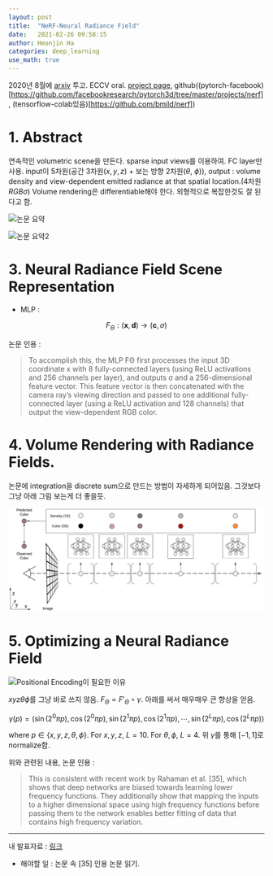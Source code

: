 ```yaml
---
layout: post
title:  "NeRF-Neural Radiance Field"
date:   2021-02-26 09:58:15
author: Heonjin Ha
categories: deep_learning
use_math: true
---
```


2020년 8월에 [arxiv](https://arxiv.org/abs/2003.08934) 투고. ECCV oral. [project page](https://www.matthewtancik.com/nerf), github((pytorch-facebook)[https://github.com/facebookresearch/pytorch3d/tree/master/projects/nerf], (tensorflow-colab있음)[https://github.com/bmild/nerf])

# 1. Abstract
연속적인 volumetric scene을 만든다. sparse input views를 이용하여. FC layer만 사용. input이 5차원(공간 3차원($x, y, z$) + 보는 방향 2차원($\theta$, $\phi$)), output : volume density and view-dependent emitted radiance at that spatial location.(4차원$RGB\sigma$) Volume rendering은 differentiable해야 한다. 외형적으로 복잡한것도 잘 된다고 함.

![논문 요약](https://d3i71xaburhd42.cloudfront.net/428b663772dba998f5dc6a24488fff1858a0899f/2-Figure1-1.png)

![논문 요약2](https://d3i71xaburhd42.cloudfront.net/428b663772dba998f5dc6a24488fff1858a0899f/5-Figure2-1.png)

# 3. Neural Radiance Field Scene Representation

* MLP :

$$
F_{\Theta} : (\boldsymbol{x},\boldsymbol{d})\rightarrow(\boldsymbol{c},\sigma)
$$

논문 인용 : 
> To accomplish this, the MLP FΘ first processes the input
3D coordinate x with 8 fully-connected layers (using ReLU activations and 256
channels per layer), and outputs σ and a 256-dimensional feature vector. This
feature vector is then concatenated with the camera ray’s viewing direction and
passed to one additional fully-connected layer (using a ReLU activation and 128
channels) that output the view-dependent RGB color.

# 4. Volume Rendering with Radiance Fields.

논문에 integration을 discrete sum으로 만드는 방법이 자세하게 되어있음. 그것보다 그냥 아래 그림 보는게 더 좋을듯.

![Tf everywhere 발표자료](/images/NeRF/Screen%20Shot%202021-02-26%20at%202.36.58%20PM.png)

# 5. Optimizing a Neural Radiance Field

![Positional Encoding이 필요한 이유](https://d3i71xaburhd42.cloudfront.net/428b663772dba998f5dc6a24488fff1858a0899f/7-Figure4-1.png)

$xyz\theta\phi$를 그냥 바로 쓰지 않음. $F_{\Theta}=F'_{\Theta}\circ\gamma$. 아래를 써서 매우매우 큰 향상을 얻음.

$$
\gamma(p) = (\sin(2^0 \pi p),\cos(2^0 \pi p), \sin(2^1 \pi p),\cos(2^1 \pi p), \cdots, \sin(2^L \pi p),\cos(2^L \pi p))
$$

where $p\in \{x,y,z,\theta,\phi\}$. For $x,y,z$, $L=10$. For $\theta, \phi$, $L=4$.
위 $\gamma$를 통해 $[-1,1]$로 normalize함.

위와 관련된 내용, 논문 인용 : 
> This is consistent with recent work by Rahaman
et al. [35], which shows that deep networks are biased towards learning lower frequency functions. They additionally show that mapping the inputs to a higher
dimensional space using high frequency functions before passing them to the
network enables better fitting of data that contains high frequency variation.

-----
내 발표자료 : [링크](https://docs.google.com/presentation/d/1uBKU34T0DpX7y8FvgjQ8AG7L3WAE9Q_4-XgTwsp_jYI/edit?usp=sharing&resourcekey=0-CQXHPz5Yty5mtn2YDNox8w)

* 해야할 일 : 논문 속 [35] 인용 논문 읽기.